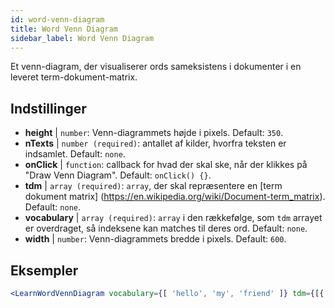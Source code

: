 ```yaml
---
id: word-venn-diagram
title: Word Venn Diagram
sidebar_label: Word Venn Diagram
---
```


Et venn-diagram, der visualiserer ords sameksistens i dokumenter i en leveret term-dokument-matrix.

## Indstillinger

* __height__ | `number`: Venn-diagrammets højde i pixels. Default: `350`.
* __nTexts__ | `number (required)`: antallet af kilder, hvorfra teksten er indsamlet. Default: `none`.
* __onClick__ | `function`: callback for hvad der skal ske, når der klikkes på "Draw Venn Diagram". Default: `onClick() {}`.
* __tdm__ | `array (required)`: `array`, der skal repræsentere en [term dokument matrix] (https://en.wikipedia.org/wiki/Document-term_matrix). Default: `none`.
* __vocabulary__ | `array (required)`: `array` i den rækkefølge, som `tdm` arrayet er overdraget, så indeksene kan matches til deres ord. Default: `none`.
* __width__ | `number`: Venn-diagrammets bredde i pixels. Default: `600`.


## Eksempler

```jsx live
<LearnWordVennDiagram vocabulary={[ 'hello', 'my', 'friend' ]} tdm={[{ "0": 1, "1": 1, "2": 1}, { "0": 1, "1": 0, "2": 1 }, { "0": 1, "1": 1, "2": 1}]} nTexts={2} />
```

